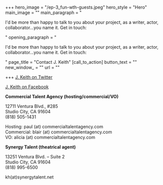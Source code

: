 +++
hero_image = "/ep-3_fun-wth-guests.jpeg"
hero_style = "Hero"
main_image = ""
main_paragraph = "<p>I'd be more than happy to talk to you about your project, as a writer, actor, collaborator...you name it. Get in touch:</p>"
opening_paragraph = "<p>I'd be more than happy to talk to you about your project, as a writer, actor, collaborator...you name it. Get in touch:</p>"
page_title = "Contact J. Keith"
[call_to_action]
button_text = ""
new_window_ = ""
url = ""

+++
[J. Keith on Twitter](http://twitter.com/@j_keith "J. Keith on Twitter")

[J. Keith on Facebook](http://www.facebook.com/jkeithdotnet "J. Keith on Facebook")

**Commercial Talent Agency (hosting/commercial/VO)**

12711 Ventura Blvd., #285  
Studio City, CA 91604  
(818) 505-1431

Hosting: paul (at) commercialtalentagency.com  
Commercial: blair (at) commercialtalentagency.com  
VO: alicia (at) commercialtalentagency.com  

**Synergy Talent (theatrical agent)**

13251 Ventura Blvd. – Suite 2  
Studio City, CA 91604  
(818) 995-6500

kh(at)synergytalent.net